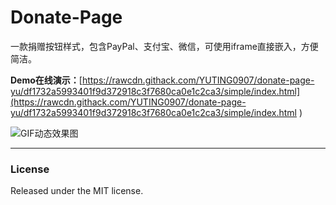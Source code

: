 # Donate-Page

一款捐赠按钮样式，包含PayPal、支付宝、微信，可使用iframe直接嵌入，方便简洁。

**Demo在线演示：**[https://rawcdn.githack.com/YUTING0907/donate-page-yu/df1732a5993401f9d372918c3f7680ca0e1c2ca3/simple/index.html](https://rawcdn.githack.com/YUTING0907/donate-page-yu/df1732a5993401f9d372918c3f7680ca0e1c2ca3/simple/index.html )

![GIF动态效果图](http://upload-images.jianshu.io/upload_images/1819713-518ef42c3301b2fa.gif?imageMogr2/auto-orient/strip)

<!--**bitcoin按钮样式GitHub地址：**[donate-page](https://github.com/Kaiyuan/donate-page)

**bitcoin按钮样式在线演示：**[Example](https://kaiyuan.github.io/donate-page/simple/)-->

<!--<video class="share-video" id="share-video" poster="https://thumbs.gfycat.com/TatteredAlarmingCopperhead-poster.jpg" autoplay="" muted="" loop=""><source id="webmSource" src="https://zippy.gfycat.com/TatteredAlarmingCopperhead.webm" type="video/webm"><source id="mp4Source" src="https://zippy.gfycat.com/TatteredAlarmingCopperhead.mp4" type="video/mp4"><img title="Sorry, your browser doesn't support HTML5 video." src="https://i.imgur.com/yNz5vJc.gif"></video>-->
---

### License

Released under the MIT license.
